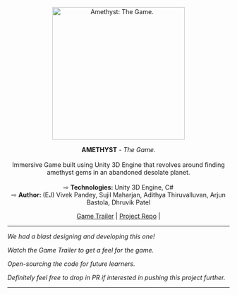 <p align="center">
  <a href="https://github.com/Viveckh/AmethystGame">
    <img src="https://encrypted-tbn0.gstatic.com/images?q=tbn:ANd9GcRI8jEV55x-zRLLkCUaPvZMnzd09_PQgdLmY-dRMaMIzUuhxHywwsfixBLpLDNVEe0YZRU&usqp=CAU" width="300px" alt="Amethyst: The Game. " />
  </a>
</p>
<p align="center">
<strong>AMETHYST</strong><i> - The Game.</i>
<br>
<br>Immersive Game built using Unity 3D Engine that revolves around finding amethyst gems in an abandoned desolate planet.
<br>
<br> &#8680; <strong>Technologies: </strong> Unity 3D Engine, C#
<br> &#8680; <strong>Author: </strong> (EJ) Vivek Pandey, Sujil Maharjan, Adithya Thiruvalluvan, Arjun Bastola,  Dhruvik Patel
</p>

<p align="center">
  <a href="https://www.youtube.com/watch?v=OTGZt0-H4Ag" target="_blank">Game Trailer</a> |
  <a href="https://github.com/Viveckh/AmethystGame" target="_blank">Project Repo</a> |
</p>

---

<i>We had a blast designing and developing this one!

Watch the Game Trailer to get a feel for the game.

Open-sourcing the code for future learners.

Definitely feel free to drop in PR if interested in pushing this project further.</i>

---